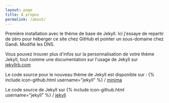 ```yaml
---
layout: page
title: À propos
permalink: /about/
---
```


Première installation avec le thème de base de Jekyll. Ici j'essaye de repartir de zéro pour héberger ce site chez GitHub et pointer un sous-domaine chez Gandi. Modifié les DNS.

Vous pouvez trouver plus d'infos sur la personnalisation de votre thème Jekyll, tout comme une documentation sur l'usage de Jekyll sur [jekyllrb.com](http://jekyllrb.com/)

Le code source pour le nouveau thème de Jekyll est disponible sur : 
{% include icon-github.html username="jekyll" %} /
[minima](https://github.com/jekyll/minima)

Le code source de Jekyll sur 
{% include icon-github.html username="jekyll" %} /
[jekyll](https://github.com/jekyll/jekyll)
